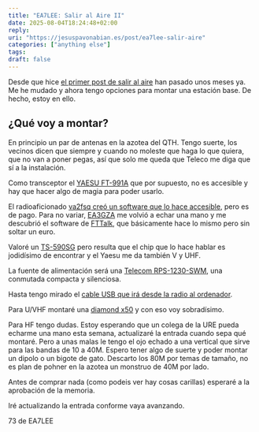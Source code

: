 ```yaml
---
title: "EA7LEE: Salir al Aire II"
date: 2025-08-04T18:24:48+02:00
reply:
uri: "https://jesuspavonabian.es/post/ea7lee-salir-aire"
categories: ["anything else"]
tags:
draft: false
---
```

Desde que hice [el primer post de salir al aire](https://jesuspavonabian.es/post/ea7lee_salir_al_aire/) han pasado unos meses ya. Me he mudado y ahora tengo opciones para montar una estación base. De hecho, estoy en ello.

## ¿Qué voy a montar?
En principio un par de antenas en la azotea del QTH. Tengo suerte, los vecinos dicen que siempre y cuando  no moleste que haga lo que quiera, que no van a poner pegas, así que solo me queda que Teleco me diga que sí a la instalación.

Como transceptor el [YAESU FT-991A](https://sonicolor.es/yaesu-ft-991a-portable-movil-c4fm-ams-12520.html) que por supuesto, no es accesible y hay que hacer algo de magia para poder usarlo.

El radioaficionado [va2fsq creó un software que lo hace accesible](https://yaesu.va2fsq.com/documentation/), pero es de pago. Para no variar, [EA3GZA](https://gza.es/) me volvió a echar una mano y me descubrió el software de [FTTalk](http://spencerweb.net/Downloads/FTTalk/fttalk.html), que básicamente hace lo mismo pero sin soltar un euro.

Valoré un [TS-590SG](https://www.kenwood.es/comm/ar/hf_todomodo/TS-590SG/) pero resulta que el chip que lo hace hablar es jodidísimo de encontrar y el Yaesu me da también V y UHF.

La fuente de alimentación será una [Telecom RPS-1230-SWM](https://sonicolor.es/telecom-rps-1230-swm-fuente-conmutada-20359.html), una conmutada compacta y silenciosa.

Hasta tengo mirado el [cable USB que irá desde la radio al ordenador](https://amzn.to/45hEb5z).

Para U/VHF montaré una [diamond x50](https://sonicolor.es/diamond-x-50-base-12131.html) y con eso voy sobradísimo.

Para HF tengo dudas. Estoy esperando que un colega de la URE pueda echarme una mano esta semana, actualizaré la entrada cuando sepa qué montaré. Pero a unas malas le tengo el ojo echado a una vertical que sirve para las bandas de 10 a 40M. Espero tener algo de suerte y poder montar un dipolo o un bigote de gato. Descarto los 80M por temas de tamaño, no es plan de pohner en la azotea un monstruo de 40M por lado.

Antes de comprar nada (como podeis ver hay cosas carillas) esperaré a la aprobación de la memoria.

Iré actualizando la entrada conforme vaya avanzando.

73 de EA7LEE